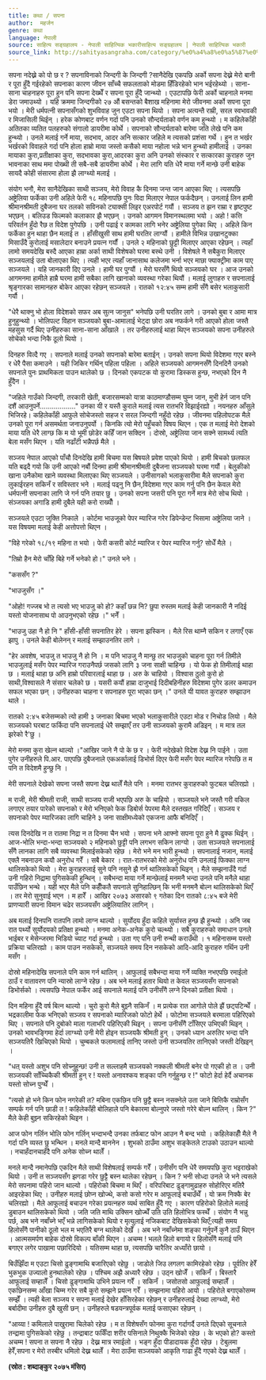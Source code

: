 ```yaml
---
title: कथा / सपना
author:  महर्जन
genre: कथा
language: नेपाली
source: साहित्य सङ्ग्रहालय - नेपाली साहित्यिक भकारीसाहित्य सङ्ग्रहालय | नेपाली साहित्यिक भकारी
source_link: http://sahityasangraha.com/category/%e0%a4%a8%e0%a5%87%e0%a4%aa%e0%a4%be%e0%a4%b2%e0%a5%80-%e0%a4%97%e0%a4%a6%e0%a5%8d%e0%a4%af/%e0%a4%a8%e0%a5%87%e0%a4%aa%e0%a4%be%e0%a4%b2%e0%a5%80-%e0%a4%95%e0%a4%a5%e0%a4%be/
---
```


सपना नदेख्ने को पो छ र ? सपनाविनाको जिन्दगी के जिन्दगी ?सानैदेखि एकपछि अर्को सपना देख्ने मेरो बानी र पूरा हुँदै गईरहेको सपनाका कारण जीवन साँच्चै सफलताको मोडमा हिँडिरहेको भान भईरहेथ्यो । साना-साना चाहनाहरु पूरा हुन पनि सपना देख्थेँ र सपना पूरा हुँदै जान्थ्यो । एउटापछि फेरी अर्को चाहनाले मनमा डेरा जमाउथ्यो । यहि क्रममा जिन्दगीको २७ औं बसन्तको बैशाख महिनामा मेरो जीवनमा अर्को सपना पूरा भयो । मेरी धर्मपत्नी सपनासँगको शुभविवाह जुन एउटा सपना थियो । सपना अत्यन्तै राम्री, सरल स्वभावकी र मिजासिली थिईन् । हरेक कोणबाट वर्णन गर्दा पनि उनको सौन्दर्यताको वर्णन कम हुन्थ्यो । म कहिलेकाँही अतितका व्यतित पलहरुको संगालो डायरीमा कोर्थे । सपनाको सौन्दर्यताको बारेमा जति लेखे पनि कम हुन्थ्यो । उनले मलाई गर्ने माया, सदभाव, आदर अनि सत्कार जहिले म त्यसको प्रशंसा गर्थे । हुन त भर्खर भर्खरको विवाहले गर्दा पनि होला हाम्रो माया जस्तो कसैको माया नहोला भन्ने भान हुन्थ्यो हामीलाई । उनका मायाका कुरा,प्रतीक्षाका कुरा, सदभावका कुरा,आदरका कुरा अनि उनको संस्कार र सत्कारका कुराहरु जुन भावनाका साथ ममा पोख्थी ती सबै-सबै डायरीमा कोर्थे । मेरा लागि यति धेरै माया गर्ने मान्छे उनी बाहेक सायदै कोही संसारमा होला झै लाग्थ्यो मलाई ।

संयोग भनौ, मेरा सानैदेखिका साथी सञ्जय, मेरो विवाह कै दिनमा जन्त जान आएका थिए । त्यसपछि अष्ट्रेलिया फर्केका उनी अहिले फेरी १८ महिनापछि पुनः विदा मिलाएर नेपाल फर्कदैछन् । उनलाई लिन हामी श्रीमानश्रीमती दुबैजना घर तलको सविनको ट्याक्सी लिइर एअरपोर्ट गयौं । सञ्जय त झन राम्रा र हृष्टपुष्ट भएछन् । बलिउड फिल्मको कलाकार झै भएछन् । उनको आगमन विमानस्थलमा भयो । अहो ! कत्ति परिवर्तन हुँदो रैछ त विदेश पुगेपछि । उनी पढाई र कामका लागि भनेर अष्ट्रेलिया पुगेका थिए । अहिले किन फर्केका हुन थाहा छैन मलाई त । हाँसीखुसी साथ हामी घरतिर लाग्यौं । हामीले विभिन्न उखानटुक्का मिसाउँदै कुरोलाई मसालेदार बनाउने प्रयत्न गर्यौं । उनले २ महिनाको छुट्टी मिलाएर आएका रहेछन् । त्यहाँ लामो समयदेखि बस्दै आएका हाम्रा अर्का साथी विशेषको घरमा बस्थे उनी । विशेषले नै सबैकुरा मिलाएर सञ्जयलाई उता बोलाएका थिए । त्यही भएर त्यहाँ जानासाथ कलेजमा भर्ना भएर माछा फ्याक्ट्रीमा काम पाए सञ्जयले । यहि जानकारी दिए उनले । हामी घर पुग्यौं । मेरो घरसँगै थियो सञ्जयको घर । आज उनको आगमनमा हामीले हाम्रै घरमा हामी सबैका लागि खानाको व्यवस्था गरेका थियौं । मलाई लुगाहरु र सपनालाई श्रृङ्गारका सामानहरु बोकेर आएका रहेछन् सञ्जयले । रातको १२:४५ सम्म हामी सँगै बसेर भलाकुसारी गर्यौ ।

"धेरै थाक्नु भो होला विदेशको सफर अब सुत्न जानुस" भनेपछि उनी घरतिर लागे । उनको बुबा र आमा मात्र हुनुहुन्थ्यो । भोलिपल्ट विहान सञ्जयको बुबा-आमालाई भेट्दा छोरा अब नफर्कने गरी आएको होला जस्तै महसुस गर्दै थिए उनीहरुका साना-साना आँखाले । तर उनीहरुलाई थाहा थिएन सञ्जयको सपना उनीहरुले सोचेको भन्दा निकै ठूलो थियो ।

दिनहरु वित्दै गए । सपनाले मलाई उनको सपनाको बारेमा बताईन् । उनको सपना थियो विदेशमा गएर बस्ने र धेरै पैसा कमाउने । यही जिकिर गर्थिन् पहिला पहिला । अहिले सञ्जयको आगमनसँगै दिनदिनै उनको सपनाले पुनः प्राथमिकता पाउन थालेको छ । दिनको एकपटक यो कुरामा डिस्कस हुन्छ, नभएको दिन नै हुँदैन ।

"जहिले गाउँको जिन्दगी, तरकारी खेती, बजारसम्मको यात्रा काठमाण्डौसम्म घुम्न जान, मुभी हेर्न जान पनि दशैं आउनुपर्ने.................." उनका यी र यस्तै कुराले मलाई त्यस रातभरि विझाईरह्यो । नयनहरु आँसुले भिजिरहे। कहिलेकाँही आफुले सोचेजस्तो सहज र सरल जिन्दगी नहुँदो रहेछ । जीवनमा पहिलोपटक मैले उनको पूरा गर्न असमर्थता जनाउनुपर्यो । किनकि त्यो मेरो पहुँचको विषय थिएन । एक त मलाई मेरो देशको माया यति धेरै लाग्छ कि म यो भूमी छोडेर कहिँ जान सक्दिन । दोस्रो, अष्ट्रेलिया जान सक्ने सामर्थ्य त्यति बेला मसँग थिएन । यति नढाँटी भन्नैपर्छ मैले ।

सञ्जय नेपाल आएको पाँचौ दिनदेखि हामी बिचमा यस बिषयले प्रवेश पाएको थियो । हामी बिचको छलफल यति बढ्दै गयो कि उनी आएको नबौं दिनमा हामी श्रीमानश्रीमती दुबैजना सञ्जयको घरमा गयौं । बेलुकीको खाना उनैकोमा खाने व्यवस्था मिलाएका थिए सञ्जयले । उनीसागको भलाकुसारीमा मैले सपनाको कुरा लुकाईरहन सकिनँ र सविस्तार भने । मलाई पढ्नु नि छैन,विदेशमा गएर काम गर्नु पनि छैन केवल मेरो धर्मपत्नी सपनाका लागि जे गर्न पनि तयार छु । उनको सपना जसरी पनि पूरा गर्ने मात्र मेरो सोच थियो । संञ्जयका अगाडि हामी दुबैले यही करो राख्यौँ ।

सञ्जयले एउटा जुक्ति निकाले । कोर्टमा भाउजूको पेपर म्यारिज गरेर डिपेन्डेन्ट भिसामा अष्ट्रेलिया जाने । यस विषयमा मलाई केही अत्तोपत्तो थिएन ।

"विहे गरेको १८/१९ महिना त भयो । फेरी कसरी कोर्ट म्यारिज र पेपर म्यारिज गर्नु? सोधेँ मैले ।

"तिम्रो हैन मेरो चाँहि बिहे गर्ने भनेको हो।" उनले भने ।

"कससँग ?"

"भाउजुसँग ।"

"ओहो! गज्जब भो त त्यसो भए भाउजु को हो? कहाँ छन्न नि? छुपा रुस्तम मलाई केही जानकारी नै नदिई यस्तो योजनासाथ पो आउनुभएको रहेछ ।" भनेँ ।

"भाउजु उहा नै हो नि " हाँसी-हाँसी सपनातिर हेरे । सपना झस्किन । मैले रिस थाम्नै सकिन र लगाएँ एक झापु । उनले केही बोलेनन् र मलाई सम्झाउनतिर लागे ।

"हेर अवशेष, भाउजु त भाउजु नै हो नि । म पनि भाउजु नै मान्छु तर भाउजुको चाहना पूरा गर्न तिमीले भाउजुलाई मसँग पेपर म्यारिज गराउनैपर्छ जसको लागि ३ जना साक्षी चाहिन्छ । यो फेक हो तिमीलाई थाहा छ । मलाई थाहा छ अनि हाम्रो परिवारलाई थाहा छ । अरु के चाहियो । विश्वास ठुलो कुरो हो साथी,विश्वासले नै संसार चलेको छ । यसरी कयौं हाम्रा दाजुभाई दिदीबहिनीहरु विदेशमा पुगेर डलर कमाउन सफल भएका छन् । उनीहरुका चाहना र सपनाहरु पूरा भएका छन् ।" उनले यी यावत कुराहरु सम्झाउन थाले ।

रातको २:४५ बजेसम्मको त्यो हामी ३ जनाका बिचमा भएको भलाकुसारीले एउटा मोड र निचोड लियो । मैले सञ्जयको घरबाट फर्किदा पनि सपनालाई धेरै सम्झाएँ तर उनी सञ्जयको कुरामै अडिइन् । म मात्र तल झरेको रै'छु ।

मेरो मनमा कुरा खेल्न थाल्यो ।"आखिर जाने नै पो के छ र । फेरी नदेखेको विदेश देख्न नि पाईने । उता पुगेर उनीहरुले पि.आर. पाएपछि दुबैजनाले एकअर्कालाई डिभोर्स दिएर फेरी मसँग पेपर म्यारिज गरेपछि त म पनि त विदेशमै हुन्छु नि ।

मेरी सपनाले देखेको सपना जस्तै सपना देख्न थालेँ मैले पनि । मनमा रातभर कुराहरुको फुटबल चलिरह्यो ।

म राजी, मेरी श्रीमती राजी, साथी सञ्जय राजी भएपछि अरु के चाहियो । सञ्जयले भने जस्तै गरी वकिल लगाएर तयार पारेको सपनाको र मेरो भनिएको फेक डिबोर्स पेपरमा मैले दस्तखत गरिदिएँ । सञ्जय र सपनाको पेपर म्यारिजका लागि चाहिने ३ जना साक्षीमध्येको एकजना आफै बनिदिएँ ।

त्यस दिनदेखि न त रातमा निद्रा न त दिनमा चैन भयो । सपना भने आफ्नो सपना पूरा हुने मै ढुक्क थिईन् । आज-भोलि भन्दा-भन्दा सञ्जयको २ महिनाको छुट्टी पनि लगभग सकिन लाग्यो । उता सञ्जयले सपनालाई सँगै लानका लागि सबै व्यवस्था मिलाईसकेको रहेछ । मेरो भने मन भारी हुन्थ्यो । सपनालाई नजान, मलाई एक्लै नबनाउन कयौ अनुरोध गरेँ । सबै बेकार । रात-रातभरको मेरो अनुरोध पनि उनलाई फिक्का लाग्न थालिसकेको थियो । मेरा कुराहरुलाई सुने पनि नसुने झै गर्न थालिसकेको थिइन् । मैले सम्झनाउँदै गर्दा उनी गहिरो निद्रामा पुगिसकेकी हुन्थिन् । सबैभन्दा माया गर्ने मान्छेलाई मनमनै भन्दा उनले पनि मनैले थाहा पाउँछिन भन्थे । यही भएर मैले पनि कहीँकतै सपनाले सुनिहाल्छिन् कि भनी मनमनै बोल्न थालिसकेको थिएँ । तर मेरो सुनुवाई भएन । म हारेँ । आखिर २०७३ असारको ९ गतेका दिन रातको ८:४५ बजे मेरी प्राणप्यारी सपना विमान चढेर सञ्जयसँग अष्ट्रेलियातिर लागिन् ।

अब मलाई दिनपनि रातपनि लामो लाग्न थाल्यो । सुर्योदय हुँदा कहिले सुर्यास्त हुन्छ झै हुन्थ्यो । अनि जब रात पर्थ्यो सुर्योदयको प्रतिक्षा हुन्थ्यो । मनमा अनेक-अनेक कुरो चल्थ्यो । सबै कुराहरुको समाधान उनले भाईबर र मेसेन्जरमा भिडियो च्याट गर्दा हुन्थ्यो । उता गए पनि उनी रुन्थी कराउँथी । १ महिनासम्म यस्तो प्रक्रिया चलिरह्यो । काम पाउन नसकेको, सञ्जयले समय दिन नसकेको आदि-आदि कुराहरु गर्थिन उनी मसँग ।

दोस्रो महिनादेखि सपनाले पनि काम गर्न थालिन् । आफुलाई सबैभन्दा माया गर्ने व्यक्ति नभएपछि रमाईलो ठाउँ र वातावरण पनि न्यास्रो लाग्ने रहेछ । अब भने मलाई हतार थियो त केवल सञ्जयसँग सपनाको डिभोर्सको । त्यसपछि नेपाल फर्केर आई सपनाले मलाई पनि उनीसँगै लग्ने दिनको प्रतीक्षा थियो ।

दिन महिना हुँदै वर्ष बित्न थाल्यो । चुरो कुरो मैले बुझ्नै सकिनँ । म प्रत्येक रात आगोले पोले झैं छट्पटिन्थेँ । भद्रकालीमा फेक भनिएको सञ्जय र सपनाको म्यारिजको फोटो हेर्थे । फोटोमा सञ्जयले बरमाला पहिरिएको थिए । सपनाले पनि दुबोको माला गलाभरि पहिरिएकी थिइन् । सपना उनीसँगै टाँसिएर उभिएकी थिइन् । उनको भावभङ्गिमा हेर्दा लाग्थ्यो उनी मेरी होइन सञ्जयकै श्रीमती हुन् । उनको ध्यान अरुतिर भन्दा पनि सञ्जयतिरै खिचिएको थियो । चुम्बकले फलामलाई तानिए जस्तो उनी सञ्जयतिर तानिएको जस्ती देखिइन् ।

"धत् यस्तो अशुभ पनि सोच्नुहुन्छ! उनी त सल्लाहमै सञ्जयको नक्कली श्रीमती बनेर पो गएकी हो त । उनी सञ्जयकी साँच्चिकैकी श्रीमती हुन् र ! यस्तो अनावश्कय शङ्का पनि गर्नुहुन्छ र !" फोटो हेर्दा हेर्दै अचानक यस्तो सोच्न पुग्थेँ ।

"त्यसो हो भने किन फोन नगरेकी त? मबिना एकछिन पनि छुट्टै बस्न नसक्नेले उता जाने बित्तिकै राम्रोसँग सम्पर्क गर्न पनि छाडी त ! कहिलेकाँही बोलिहाले पनि बेकारमा बोल्नुपरे जस्तो गरेरे बोल्न थालिन् । किन ?" मैले केही बुझ्न सकिरहेको थिइन ।

आज फोन गर्लिन भोलि फोन गर्लिन् भन्दाभन्दै उनका तर्फबाट फोन आउन नै बन्द भयो । कहिलेकाहीँ मैले नै गर्दा पनि व्यस्त छु भन्थिन । मनले मान्दै माननेन । शुभको ठाउँमा अशुभ सङ्केतले टाउको उठाउन थाल्यो । नचाहँदानचाहँदै पनि अनेक सोच्न थालेँ ।

मनले मान्दै नमानेपछि एकदिन मैले साथी विशेषलाई सम्पर्क गरेँ । उनीसँग पनि धेरै समयपछि कुरा भइराखेको थियो । उनी त सञ्जयसँग झगडा गरेर छुट्टै बस्न थालेका रहेछन् । किन ? भनी सोध्दा उनले जे भने त्यसले मेरो सपनामा पहिरो जान थाल्यो । पहिरोको बिचमा म थिएँ । वरिपरिबाट ढुङ्गामुढाहरु सोहोरिएर मतिरै आइरहेका थिए । उनीहरु मलाई छोप्न खोज्थे, कसो कसो गरेर म आफूलाई बचाउँथेँ । यो क्रम निक्कै बेर चलिरह्यो । मैले आफूलाई बचाउन गरेका प्रयत्नहरु व्यर्थ साबित हुँदै गए । कारण पहिरोको हिलोले मलाई डुबाउन थालिसकेको थियो । जति जति माथि उक्सिन खोज्थेँ उति उति हिलोभित्र फस्थेँ । संयोग नै भन्नु पर्छ, अब भने नबाँच्ने भएँ भन्ने लागिसकेको थियो र मृत्युलाई नजिकबाट देखिसकेको थिएँ;त्यही समय हिलोसँगै पानीको ठूलो भल म भएतिरै बग्न थालेको देखेँ । अब भने नबाँच्नेमा शङ्का गर्नुपर्ने कुनै ठाउँ थिएन । आत्मसमर्पण बाहेक दोस्रो विकल्प बाँकी थिएन । अचम्म ! भलले हिलो बगायो र हिलोसँगै मलाई पनि बगाएर लगेर पाखामा पछारिदियो । यतिसम्म थाहा छ, त्यसपछि चारैतिर अध्याँरो छायो ।

बिउँझिँदा म एउटा चिसो ढुङ्गामाथि बजारिएको रहेछु । जाडोले जिउ लगलग कामिरहेको रहेछ । पूर्वतिर हेरेँ भुकभुक उज्यालो हुनथालेको रहेछ । पश्चिम अझै अध्यारै रहेछ । उठ्न खोजेँ । सकिनँ । बिस्तारै आफूलाई सम्हालेँ । चिसो ढुङ्गामाथि उभिने प्रयत्न गरेँ । सकिनँ । जसोतसो आफुलाई सम्हालेँ । एकछिनसम्म आँखा चिम्म गरेर सबै कुरो सम्झने प्रयत्न गरेँ । सम्झनामा पहिरो आयो । पहिरोले बगाएकोसम्म सम्झेँ । त्यही बेला सञ्जय र सपना मलाई देखेर हाँसिरहेका रहेछन् र उनीहरुलाई देख्दा लाग्थ्यो, मेरो बर्बादीमा उनीहरु दुबै खुसी छन् । उनीहरुले षडयन्त्रपूर्वक मलाई फसाएका रहेछन् ।

"आय्या ! कमिलाले पाखुरामा चिलेको रहेछ । म त विशेषसँग फोनमा कुरा गर्दागर्दै उनले दिएको सूचनाले तन्द्रामा पुगिसकेको रहेछु । तन्द्राबाट फर्किँदा शरीर पसिनाले निथुक्कै भिजेको रहेछ । के भएको हो? कस्तो अचम्म ! सपना त सपना नै रहेछ । देख्न मात्र रमाईलो । भङ्ग हुँदा पीडादायक हुँदो रहेछ । टेबुलमा हेरेँ,सपना र मेरो तस्बीर धमिलो देख्न थालेँ । मेरा ठाउँमा सञ्जयको आकृति गाढा हुँदै गएको देख्न थालेँ ।

**(स्रोत : शब्दाङ्कुर २०७५ मंसिर)**
